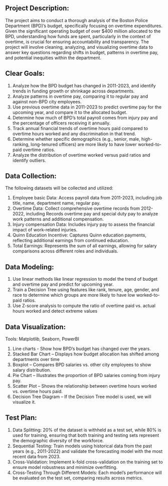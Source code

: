 ## **Project Description:**

The project aims to conduct a thorough analysis of the Boston Police Department (BPD)’s budget, specifically focusing on overtime expenditures. Given the significant operating budget of over $400 million allocated to the BPD, understanding how funds are spent, particularly in the context of overtime, is crucial for ensuring accountability and transparency. The project will involve cleaning, analyzing, and visualizing overtime data to answer key questions regarding shifts in budget, patterns in overtime pay, and potential inequities within the department.


## **Clear Goals:**



1. Analyze how the BPD budget has changed in 2011-2023, and identify trends in funding growth or shrinkage across departments.
2. Analyze patterns in overtime pay, comparing it to regular pay and against non-BPD city employees.
3. Use previous overtime data in 2011-2023 to predict overtime pay for the upcoming year, and compare it to the allocated budget.
4. Determine how much of BPD’s total payroll comes from injury pay and the percentage of officers receiving it annually.
5. Track annual financial trends of overtime hours paid compared to overtime hours worked and any discrimination in that trend.
6. Determine whether specific demographics (e.g., senior, male, high-ranking, long-tenured officers) are more likely to have lower worked-to-paid overtime ratios.
7. Analyze the distribution of overtime worked versus paid ratios and identify outliers.


## **Data Collection:**

The following datasets will be collected and utilized:



1. Employee basic Data: Access payroll data from 2011-2023, including job title, name, department name, regular pay.
2. Overtime Data: Collect comprehensive overtime records from 2012-2022, including Records overtime pay and special duty pay to analyze work patterns and additional compensation.
3. Injury compensation Data: Includes injury pay to assess the financial impact of work-related injuries.
4. Quinn Education Incentive: Captures Quinn education payments, reflecting additional earnings from continued education.
5. Total Earnings: Represents the sum of all earnings, allowing for salary comparisons across different roles and individuals.



## **Data Modeling:**

1. Use linear methods like linear regression to model the trend of budget and overtime pay and predict for upcoming year. 
2. Train a Decision Tree using features like rank, tenure, age, gender, and race to determine which groups are more likely to have low worked-to-paid ratios.
3. Use Z-score analysis to compute the ratio of overtime paid vs. actual hours worked and detect extreme values


## **Data Visualization:**

Tools: Matplotlib, Seaborn, PowerBI

1. Line charts - Show how BPD’s budget has changed over the years.
2. Stacked Bar Chart – Displays how budget allocation has shifted among departments over time
3. Boxplot – Compares BPD salaries vs. other city employees to show salary distribution.
4. Pie Chart – Illustrates the proportion of BPD salaries coming from injury pay.
5. Scatter Plot – Shows the relationship between overtime hours worked vs. overtime hours paid.
6. Decision Tree Diagram – If the Decision Tree model is used, we will visualize it.


## **Test Plan:**



1. Data Splitting: 20% of the dataset is withheld as a test set, while 80% is used for training, ensuring that both training and testing sets represent the demographic diversity of the workforce.
2. Sequential Testing: Train models using historical data from the past years (e.g., 2011-2022) and validate the forecasting model with the most recent data from 2023.
3. Cross-Validation: Implement k-fold cross-validation on the training set to ensure model robustness and minimize overfitting.
4. Cross-Testing Through Different Models: Each model’s performance will be evaluated on the test set, comparing results across metrics.
